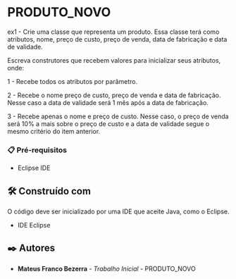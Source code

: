 # PRODUTO_NOVO

ex1 - Crie uma classe que representa um produto. Essa classe terá como atributos, nome, preço de custo, preço de venda, data de fabricação e data de validade.

Escreva construtores que recebem valores para inicializar seus atributos, onde:

1 - Recebe todos os atributos por parâmetro.

2 - Recebe o nome preço de custo, preço de venda e data de fabricação. Nesse caso a data de validade será 1 mês após a data de fabricação.

3 - Recebe apenas o nome e preço de custo. Nesse caso, o preço de venda será 10% a mais sobre o preço de custo e a data de validade segue o mesmo critério do item anterior.

### 📋 Pré-requisitos

- Eclipse IDE
  
## 🛠️ Construído com

O código deve ser inicializado por uma IDE que aceite Java, como o Eclipse.

* IDE Eclipse

## ✒️ Autores

* **Mateus Franco Bezerra** - *Trabalho Inicial* - PRODUTO_NOVO
